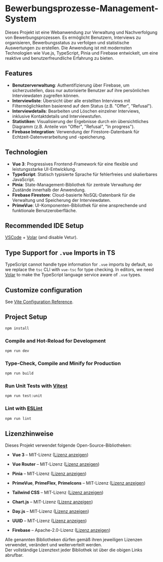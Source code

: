 # Bewerbungsprozesse-Management-System

Dieses Projekt ist eine Webanwendung zur Verwaltung und Nachverfolgung von Bewerbungsprozessen. Es ermöglicht Benutzern, Interviews zu organisieren, Bewerbungsstatus zu verfolgen und statistische Auswertungen zu erstellen. Die Anwendung ist mit modernsten Technologien wie Vue.js, TypeScript, Pinia und Firebase entwickelt, um eine reaktive und benutzerfreundliche Erfahrung zu bieten.

## Features

- **Benutzerverwaltung**: Authentifizierung über Firebase, um sicherzustellen, dass nur autorisierte Benutzer auf ihre persönlichen Interviewdaten zugreifen können.
- **Interviewliste**: Übersicht über alle erstellten Interviews mit Filtermöglichkeiten basierend auf dem Status (z.B. "Offer", "Refusal").
- **Interviewdetails**: Bearbeiten und Löschen einzelner Interviews, inklusive Kontaktdetails und Interviewstufen.
- **Statistiken**: Visualisierung der Ergebnisse durch ein übersichtliches Diagramm (z.B. Anteile von "Offer", "Refusal", "In progress").
- **Firebase Integration**: Verwendung der Firestore-Datenbank für Echtzeit-Datenverarbeitung und -speicherung.

## Technologien

- **Vue 3**: Progressives Frontend-Framework für eine flexible und leistungsstarke UI-Entwicklung.
- **TypeScript**: Statisch typisierte Sprache für fehlerfreies und skalierbares JavaScript.
- **Pinia**: State-Management-Bibliothek für zentrale Verwaltung der Zustände innerhalb der Anwendung.
- **Firebase Firestore**: Cloud-basierte NoSQL-Datenbank für die Verwaltung und Speicherung der Interviewdaten.
- **PrimeVue**: UI-Komponenten-Bibliothek für eine ansprechende und funktionale Benutzeroberfläche.

## Recommended IDE Setup

[VSCode](https://code.visualstudio.com/) + [Volar](https://marketplace.visualstudio.com/items?itemName=Vue.volar) (and disable Vetur).

## Type Support for `.vue` Imports in TS

TypeScript cannot handle type information for `.vue` imports by default, so we replace the `tsc` CLI with `vue-tsc` for type checking. In editors, we need [Volar](https://marketplace.visualstudio.com/items?itemName=Vue.volar) to make the TypeScript language service aware of `.vue` types.

## Customize configuration

See [Vite Configuration Reference](https://vitejs.dev/config/).

## Project Setup

```sh
npm install
```

### Compile and Hot-Reload for Development

```sh
npm run dev
```

### Type-Check, Compile and Minify for Production

```sh
npm run build
```

### Run Unit Tests with [Vitest](https://vitest.dev/)

```sh
npm run test:unit
```

### Lint with [ESLint](https://eslint.org/)

```sh
npm run lint
```

## Lizenzhinweise

Dieses Projekt verwendet folgende Open-Source-Bibliotheken:

- **Vue 3** – MIT-Lizenz ([Lizenz anzeigen](https://github.com/vuejs/core/blob/main/LICENSE))

- **Vue Router** – MIT-Lizenz ([Lizenz anzeigen](https://github.com/vuejs/router/blob/main/LICENSE))

- **Pinia** – MIT-Lizenz ([Lizenz anzeigen](https://github.com/vuejs/pinia/blob/v2/LICENSE))

- **PrimeVue**, **PrimeFlex**, **PrimeIcons** – MIT-Lizenz ([Lizenz anzeigen](https://github.com/primefaces/primevue/blob/master/LICENSE.md))

- **Tailwind CSS** – MIT-Lizenz ([Lizenz anzeigen](https://github.com/tailwindlabs/tailwindcss/blob/master/LICENSE))

- **Chart.js** – MIT-Lizenz ([Lizenz anzeigen](https://github.com/chartjs/Chart.js/blob/master/LICENSE.md))

- **Day.js** – MIT-Lizenz ([Lizenz anzeigen](https://github.com/iamkun/dayjs/blob/dev/LICENSE))

- **UUID** – MIT-Lizenz ([Lizenz anzeigen](https://github.com/uuidjs/uuid/blob/main/LICENSE.md))

- **Firebase** – Apache-2.0-Lizenz ([Lizenz anzeigen](https://github.com/firebase/firebase-js-sdk/blob/main/LICENSE))

Alle genannten Bibliotheken dürfen gemäß ihren jeweiligen Lizenzen verwendet, verändert und weiterverteilt werden.  
Der vollständige Lizenztext jeder Bibliothek ist über die obigen Links abrufbar.
